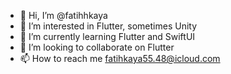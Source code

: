 - 👋 Hi, I’m @fatihhkaya
- 👀 I’m interested in Flutter, sometimes Unity
- 🌱 I’m currently learning Flutter and SwiftUI
- 💞️ I’m looking to collaborate on Flutter
- 📫 How to reach me fatihkaya55.48@icloud.com

<!---
fatihhkaya/fatihhkaya is a ✨ special ✨ repository because its `README.md` (this file) appears on your GitHub profile.
You can click the Preview link to take a look at your changes.
--->
